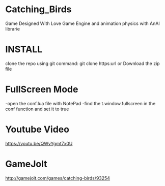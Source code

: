 # Catching_Birds
Game Designed With  Love Game Engine and animation physics with AnAl librarie  
 

# INSTALL 
clone the repo using git command: git clone https:url 
or Download the zip file 

# FullScreen Mode
-open the conf.lua file with NotePad 
-find the t.window.fullscreen in the conf function and set it to true  

# Youtube Video
https://youtu.be/QWvYgmt7x0U   

# GameJolt 
http://gamejolt.com/games/catching-birds/93254 
